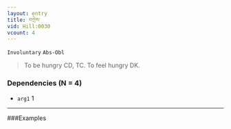 ```yaml
---
layout: entry
title: བཀྲེས་
vid: Hill:0030
vcount: 4
---
```

`Involuntary` `Abs-Obl`
> To be hungry CD, TC\.
To feel hungry DK\.

### Dependencies (N = 4)
* `arg1` 1

---

###Examples



